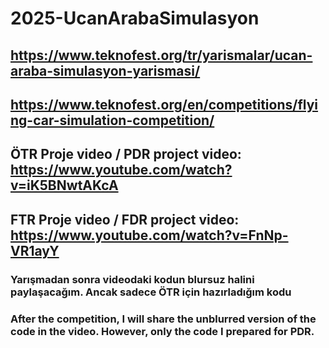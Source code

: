 # 2025-UcanArabaSimulasyon
## https://www.teknofest.org/tr/yarismalar/ucan-araba-simulasyon-yarismasi/
## https://www.teknofest.org/en/competitions/flying-car-simulation-competition/

## ÖTR Proje video / PDR project video: https://www.youtube.com/watch?v=iK5BNwtAKcA
## FTR Proje video / FDR project video: https://www.youtube.com/watch?v=FnNp-VR1ayY

### Yarışmadan sonra videodaki kodun blursuz halini paylaşacağım. Ancak sadece ÖTR için hazırladığım kodu

### After the competition, I will share the unblurred version of the code in the video. However, only the code I prepared for PDR.
